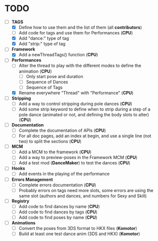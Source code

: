 # TODO
- [ ] **TAGS**
    - [X] Define how to use them and the list of them (all **contributors**)
    - [ ] Add code for tags and use them for Performances (**CPU**)
    - [X] Add "dance:<name>" type of tag
    - [X] Add "strip:<values>" type of tag
- [ ] **Framework**
    - [X] Add a newThreadTags() function (**CPU**)
- [ ] **Performances**
    - [ ] Alter the thread to play with the different modes to define the animation (**CPU**)
	    - [ ] Only start pose and duration
	    - [ ] Sequence of Dances
	    - [ ] Sequence of Tags
    - [X] Rename everywhere "Thread" with "Performance" (**CPU**)
- [ ] **Stripping**
    - [ ] Add a way to control stripping during pole dances (**CPU**)
    - [ ] Add some strip keyword to define when to strip during a step of a pole dance (animated or not, and defining the body slots to alter) (**CPU**)
- [ ] **Documentation**
    - [ ] Complete the documentation of APIs (**CPU**)
    - [ ] For all doc pages, add an index at begin, and use a single line (not two) to split the sections (**CPU**)
- [ ] **MCM**
    - [ ] Add a MCM to the framework (**CPU**)
    - [ ] Add a way to preview-poses in the Framework MCM (**CPU**)
    - [ ] Add a test mod (__DanceMaker__) to test the dances (**CPU**)
- [ ] **Hooks**
    - [ ] Add events in the playing of the performance
- [ ] **Errors Management**
	- [ ] Complete errors documentation (**CPU**)
	- [ ] Probably errors on tags need more slots, some errors are using the same slot (authors and dances, and numbers for Sexy and Skill)
- [ ] **Registry**
    - [ ] Add code to find dances by name (**CPU**)
    - [ ] Add code to find dances by tags (**CPU**)
    - [ ] Add code to find poses by name (**CPU**)
- [ ] **Animations**
    - [ ] Convert the poses from 3DS format to HKX files (**Komotor**)
	- [ ] Build at least one test dance anim (3DS and HKX) (**Komotor**)
